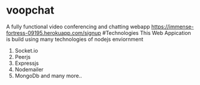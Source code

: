 # voopchat
A fully functional video conferencing and chatting webapp
https://immense-fortress-09195.herokuapp.com/signup
#Technologies
This Web Appication is build using many technologies of nodejs enviornment 
1. Socket.io
2. Peerjs
3. Expressjs
4. Nodemailer
5. MongoDb
and many more..

